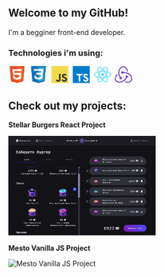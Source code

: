 ## Welcome to my GitHub!

I'm a begginer front-end developer.

### Technologies i'm using:

<div>
  <img src="https://github.com/devicons/devicon/blob/master/icons/html5/html5-original.svg" title="HTML5" alt="HTML5" width="35" height="35"/>&nbsp;
  <img src="https://github.com/devicons/devicon/blob/master/icons/css3/css3-original.svg" title="CSS3" alt="CSS3" width="35" height="35"/>&nbsp;
  <img src="https://github.com/devicons/devicon/blob/master/icons/javascript/javascript-original.svg" title="JavaScript" alt="JavaScript" width="35" height="35"/>&nbsp;
  <img src="https://github.com/devicons/devicon/blob/master/icons/typescript/typescript-original.svg" title="TypeScript" alt="TypeScript" width="35" height="35"/>&nbsp;
  <img src="https://github.com/devicons/devicon/blob/master/icons/react/react-original.svg" title="React" alt="React" width="35" height="35"/>&nbsp;
  <img src="https://github.com/devicons/devicon/blob/master/icons/redux/redux-original.svg" title="Redux" alt="Redux" width="35" height="35"/>&nbsp;
</div>

## Check out my projects:
**Stellar Burgers React Project**

<img src="./stellar.jpg" alt="Stellar Burgers React Project" height="200">

**Mesto Vanilla JS Project**

<img src="./mesto" alt="Mesto Vanilla JS Project" height="200">
